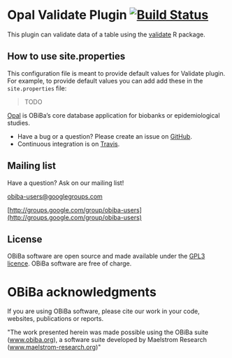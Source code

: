 # Opal Validate Plugin [![Build Status](https://travis-ci.com/obiba/opal-analysis-validate.svg?branch=master)](https://travis-ci.com/obiba/opal-analysis-validate)

This plugin can validate data of a table using the [validate](https://cran.r-project.org/package=validate) R package.

## How to use site.properties

This configuration file is meant to provide default values for Validate plugin. For example, to provide default values you can add add these in the `site.properties` file:

> TODO

[Opal](https://github.com/obiba/opal) is OBiBa’s core database application for biobanks or epidemiological studies.

* Have a bug or a question? Please create an issue on [GitHub](https://github.com/obiba/opal-analysis-validate/issues).
* Continuous integration is on [Travis](https://travis-ci.com/obiba/opal-analysis-validate).

## Mailing list

Have a question? Ask on our mailing list!

obiba-users@googlegroups.com

[http://groups.google.com/group/obiba-users](http://groups.google.com/group/obiba-users)

## License

OBiBa software are open source and made available under the [GPL3 licence](http://www.obiba.org/pages/license/). OBiBa software are free of charge.

# OBiBa acknowledgments

If you are using OBiBa software, please cite our work in your code, websites, publications or reports.

"The work presented herein was made possible using the OBiBa suite (www.obiba.org), a  software suite developed by Maelstrom Research (www.maelstrom-research.org)"
